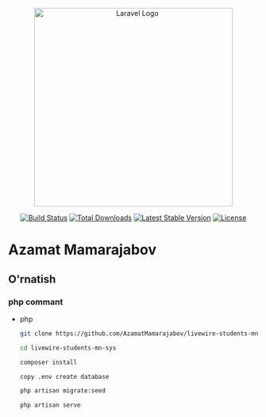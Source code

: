<p align="center"><a href="https://laravel.com" target="_blank"><img src="https://raw.githubusercontent.com/laravel/art/master/logo-lockup/5%20SVG/2%20CMYK/1%20Full%20Color/laravel-logolockup-cmyk-red.svg" width="400" alt="Laravel Logo"></a></p>

<p align="center">
<a href="https://github.com/laravel/framework/actions"><img src="https://github.com/laravel/framework/workflows/tests/badge.svg" alt="Build Status"></a>
<a href="https://packagist.org/packages/laravel/framework"><img src="https://img.shields.io/packagist/dt/laravel/framework" alt="Total Downloads"></a>
<a href="https://packagist.org/packages/laravel/framework"><img src="https://img.shields.io/packagist/v/laravel/framework" alt="Latest Stable Version"></a>
<a href="https://packagist.org/packages/laravel/framework"><img src="https://img.shields.io/packagist/l/laravel/framework" alt="License"></a>
</p>

# Azamat Mamarajabov 

## O'rnatish

### php commant

* php
  ```sh
  git clone https://github.com/AzamatMamarajabov/livewire-students-mn-sys.git
  ```
  ```sh
  cd livewire-students-mn-sys
  ```
  ```sh
  composer install
  ```
  ```sh
  copy .env create database 
  ```
  ```sh
  php artisan migrate:seed 
  ```
  ```sh
  php artisan serve 
  ```
    

